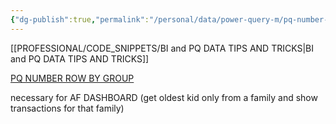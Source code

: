 ```yaml
---
{"dg-publish":true,"permalink":"/personal/data/power-query-m/pq-number-rows-by-group/","tags":["Power_query","Data","STP"],"noteIcon":""}
---
```


[[PROFESSIONAL/CODE_SNIPPETS/BI and PQ DATA TIPS AND TRICKS\|BI and PQ DATA TIPS AND TRICKS]]

[PQ NUMBER ROW BY GROUP](https://excelguru.ca/number-rows-by-group-using-power-query/)

necessary for AF DASHBOARD (get oldest kid only from a family and show transactions for that family)